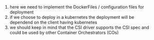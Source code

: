 1. here we need to implement the DockerFiles / configuration files for deployment
2. if we choose to deploy in a kubernetes the deployment will be dependend on the client having kubernetes
3. we should keep in mind that the CSI driver supports the CSI spec and could be used by other Container Orchestrators (COs)